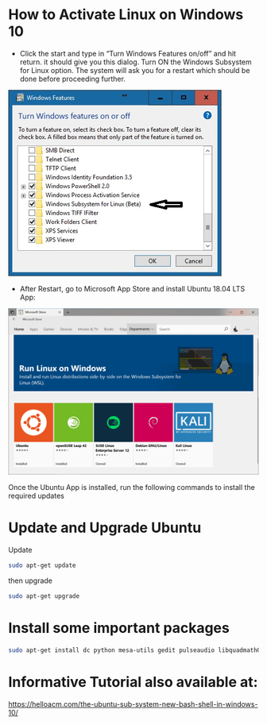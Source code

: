 # How to Activate Linux on Windows 10 

- Click the start and type in “Turn Windows Features on/off” and hit return. it should give you this dialog. Turn ON the Windows Subsystem for Linux option. The system will ask you for a restart which should be done before proceeding further.

![Image description](https://github.com/RHULPsychology/Important_Tutorials/blob/master/Windows_Prep_for_Cluster/turn-windows-subsystem-for-linux-beta.jpg)

- After Restart, go to Microsoft App Store and install Ubuntu 18.04 LTS App:

![Image description](https://github.com/RHULPsychology/Important_Tutorials/blob/master/Windows_Prep_for_Cluster/store.png)


Once the Ubuntu App is installed, run the following commands to install the required updates


# Update and Upgrade Ubuntu

Update
``` bash
sudo apt-get update
```
then upgrade

``` bash
sudo apt-get upgrade
```

# Install some important packages

``` bash
sudo apt-get install dc python mesa-utils gedit pulseaudio libquadmath0
```

# Informative Tutorial also available at:

https://helloacm.com/the-ubuntu-sub-system-new-bash-shell-in-windows-10/
